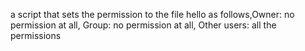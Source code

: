 a script that sets the permission to the file hello as follows,Owner: no permission at all, Group: no permission at all, Other users: all the permissions
